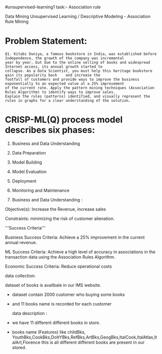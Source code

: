 #unsupervised-learning1
task:- Association rule 



Data Mining Unsupervised Learning / Descriptive Modeling - Association Rule Mining

# Problem Statement:
    Q1. Kitabi Duniya, a famous bookstore in India, was established before Independence, the growth of the company was incremental
    year by year, but due to the online selling of books and widespread Internet access, its annual growth started to
    collapse. As a Data Scientist, you must help this heritage bookstore gain its popularity back    and increase the 
    footfall of customers and provide ways to improve the business exponentially to an expected value at a 25% improvement 
    of the current rate. Apply the pattern mining techniques (Association Rules Algorithm) to identify ways to improve sales. 
    Explain the rules (patterns) identified, and visually represent the rules in graphs for a clear understanding of the solution.
    


# CRISP-ML(Q) process model describes six phases:
 
1. Business and Data Understanding
2. Data Preparation
3. Model Building
4. Model Evaluation
5. Deployment
6. Monitoring and Maintenance

1. Business and Data Understanding :

Objective(s): Increase the Revenue, increase sales

Constraints: minimizing the risk of customer alienation.


'''Success Criteria'''

Business Success Criteria:  Achieve a 25% improvement in the current annual revenue.

ML Success Criteria: Achieve a high level of accuracy in associations in the transaction data using the Association Rules Algorithm. 

Economic Success Criteria: Reduce operational costs

data collection:

dataset of books is availbale in our lMS website.
- dataset contain 2000 customer who buying some books

- and 11 books name is recorded for each customer

  data description : 
- we have 11 different different books in store.
- books name (Features) like childBks, YouthBks,CookBks,DoItYBks,RefBks,ArtBks,GeogBks,ItalCook,ItalAtlas,ItalArt,Florence 
this is all different different books are present in our stored.  
